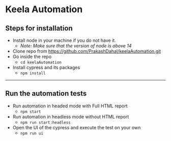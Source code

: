 # Keela Automation

## Steps for installation
 - Install node in your machine if you do not have it. 
    - *Note: Make sure that the version of node is above 14*
 - Clone repo from https://github.com/PrakashDahal/keelaAutomation.git
 - Go inside the repo
   - `cd keelaAutomation`
 - Install cypress and its packages
   - `npm install`

---

## Run the automation tests
 -  Run automation in headed mode with Full HTML report
    -  `npm start`
 -  Run automation in headless mode without HTML report 
    -  `npm run start:headless`
 -  Open the UI of the cypress and execute the test on your own
    -  `npm run ui`
